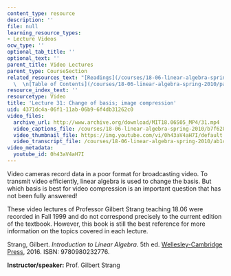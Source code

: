 ```yaml
---
content_type: resource
description: ''
file: null
learning_resource_types:
- Lecture Videos
ocw_type: ''
optional_tab_title: ''
optional_text: ''
parent_title: Video Lectures
parent_type: CourseSection
related_resources_text: "[Readings](/courses/18-06-linear-algebra-spring-2010/pages/readings)\
  \  \n[Table of Contents](/courses/18-06-linear-algebra-spring-2010/pages/readings#Table_of_Contents)"
resource_index_text: ''
resourcetype: Video
title: 'Lecture 31: Change of basis; image compression'
uid: 4371dc4a-06f1-11ab-06b9-6f4db31262c0
video_files:
  archive_url: http://www.archive.org/download/MIT18.06S05_MP4/31.mp4
  video_captions_file: /courses/18-06-linear-algebra-spring-2010/b7f6284f580b5b2ab93c883ba6304e68_0h43aV4aH7I.vtt
  video_thumbnail_file: https://img.youtube.com/vi/0h43aV4aH7I/default.jpg
  video_transcript_file: /courses/18-06-linear-algebra-spring-2010/ab1c275d516e1878176ce956af1bf246_0h43aV4aH7I.pdf
video_metadata:
  youtube_id: 0h43aV4aH7I
---
```


Video cameras record data in a poor format for broadcasting video. To transmit video efficiently, linear algebra is used to change the basis. But which basis is best for video compression is an important question that has not been fully answered!

These video lectures of Professor Gilbert Strang teaching 18.06 were recorded in Fall 1999 and do not correspond precisely to the current edition of the textbook. However, this book is still the best reference for more information on the topics covered in each lecture.

Strang, Gilbert. _Introduction to Linear Algebra_. 5th ed. [Wellesley-Cambridge Press](http://www.wellesleycambridge.com/), 2016. ISBN: 9780980232776.

**Instructor/speaker:** Prof. Gilbert Strang
